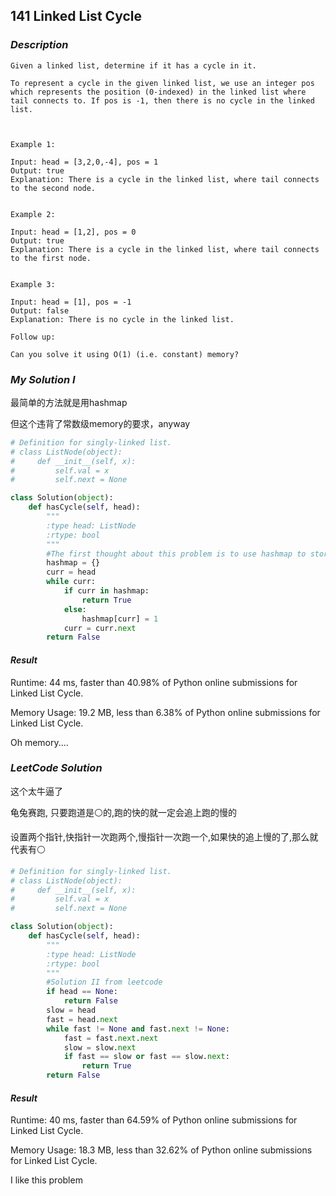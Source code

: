 ## 141 Linked List Cycle

### *Description*

```
Given a linked list, determine if it has a cycle in it.

To represent a cycle in the given linked list, we use an integer pos which represents the position (0-indexed) in the linked list where tail connects to. If pos is -1, then there is no cycle in the linked list.

 

Example 1:

Input: head = [3,2,0,-4], pos = 1
Output: true
Explanation: There is a cycle in the linked list, where tail connects to the second node.


Example 2:

Input: head = [1,2], pos = 0
Output: true
Explanation: There is a cycle in the linked list, where tail connects to the first node.


Example 3:

Input: head = [1], pos = -1
Output: false
Explanation: There is no cycle in the linked list.

Follow up:

Can you solve it using O(1) (i.e. constant) memory?
```



### *My Solution I*

最简单的方法就是用hashmap

但这个违背了常数级memory的要求，anyway

```python
# Definition for singly-linked list.
# class ListNode(object):
#     def __init__(self, x):
#         self.val = x
#         self.next = None

class Solution(object):
    def hasCycle(self, head):
        """
        :type head: ListNode
        :rtype: bool
        """
        #The first thought about this problem is to use hashmap to store node visited, but that costs extra memory
        hashmap = {}
        curr = head
        while curr:
            if curr in hashmap:
                return True
            else:
                hashmap[curr] = 1
            curr = curr.next
        return False
```



#### *Result*

Runtime: 44 ms, faster than 40.98% of Python online submissions for Linked List Cycle.

Memory Usage: 19.2 MB, less than 6.38% of Python online submissions for Linked List Cycle.

Oh memory....

### *LeetCode Solution*

这个太牛逼了

龟兔赛跑, 只要跑道是⚪的,跑的快的就一定会追上跑的慢的

设置两个指针,快指针一次跑两个,慢指针一次跑一个,如果快的追上慢的了,那么就代表有⚪

```python
# Definition for singly-linked list.
# class ListNode(object):
#     def __init__(self, x):
#         self.val = x
#         self.next = None

class Solution(object):
    def hasCycle(self, head):
        """
        :type head: ListNode
        :rtype: bool
        """
        #Solution II from leetcode
        if head == None:
            return False
        slow = head
        fast = head.next
        while fast != None and fast.next != None:
            fast = fast.next.next
            slow = slow.next
            if fast == slow or fast == slow.next:
                return True
        return False
```


#### *Result*

Runtime: 40 ms, faster than 64.59% of Python online submissions for Linked List Cycle.

Memory Usage: 18.3 MB, less than 32.62% of Python online submissions for Linked List Cycle.



I like this problem